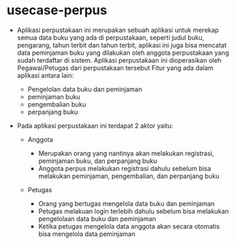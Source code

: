# usecase-perpus

- Aplikasi perpustakaan ini merupakan sebuah aplikasi untuk merekap semua data buku yang ada di perpustakaan, seperti judul buku, pengarang, tahun terbit dan tahun terbit, aplikasi ini juga bisa mencatat  data peminjaman buku yang dilakukan oleh anggota perpustakaan yang sudah terdaftar di sistem.
Aplikasi perpustakaan ini dioperasikan oleh Pegawai/Petugas dari perpustakaan tersebut
Fitur yang ada dalam aplikasi antara lain:
    -	Pengelolan data buku dan peminjaman
    -	peminjaman buku
    -	pengembalian buku
    -	perpanjang buku



- Pada aplikasi perpustakaan ini terdapat 2 aktor yaitu:
    - Anggota
        -	Merupakan orang yang nantinya akan melakukan registrasi, peminjaman buku, dan perpanjang buku
        -	Anggota perpus melakukan registrasi dahulu sebelum bisa melakukan peminjaman, pengembalian, dan perpanjang buku

    - Petugas	
        -	Orang yang bertugas mengelola data buku dan peminjaman
        -	Petugas melakuan login terlebih dahulu sebelum bisa melakukan pengelolaan data buku dan peminjaman
        -	Ketika petugas mengelola data anggota akan secara otomatis bisa mengelola data peminjaman

